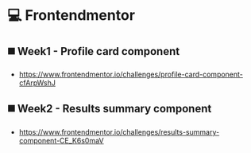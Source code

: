 # 💻 Frontendmentor

## ◼️ Week1 - Profile card component

- https://www.frontendmentor.io/challenges/profile-card-component-cfArpWshJ

## ◼️ Week2 - Results summary component

- https://www.frontendmentor.io/challenges/results-summary-component-CE_K6s0maV
